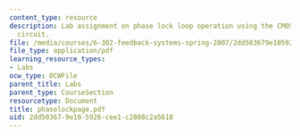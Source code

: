 ```yaml
---
content_type: resource
description: Lab assignment on phase lock loop operation using the CMOS 4046 integrated
  circuit.
file: /media/courses/6-302-feedback-systems-spring-2007/2dd503679e105926cee1c2808c2a5618_phaselockpage.pdf
file_type: application/pdf
learning_resource_types:
- Labs
ocw_type: OCWFile
parent_title: Labs
parent_type: CourseSection
resourcetype: Document
title: phaselockpage.pdf
uid: 2dd50367-9e10-5926-cee1-c2808c2a5618
---
```

